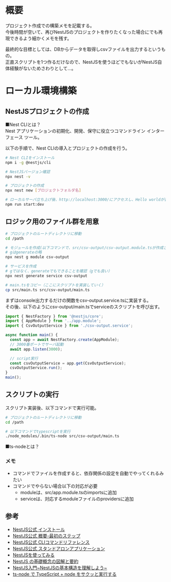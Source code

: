 # 概要
プロジェクト作成での構築メモを記載する。  
今後時間が空いて、再びNestJSのプロジェクトを作りたくなった場合にでも再現できるよう細かくメモを残す。  

最終的な目標としては、DBからデータを取得しcsvファイルを出力するというもの。  
正直スクリプトを1つ作るだけなので、NestJSを使うほどでもないがNestJS自体経験がないためさわりとして...。

# ローカル環境構築
## NestJSプロジェクトの作成
■Nest CLIとは？  
Nest アプリケーションの初期化、開発、保守に役立つコマンドライン インターフェース ツール。  

以下の手順で、Nest CLIの導入とプロジェクトの作成を行う。
```bash
# Nest CLIをインストール
npm i -g @nestjs/cli

# NestJSバージョン確認
npx nest -v

# プロジェクトの作成
npx nest new [プロジェクトフォルダ名]

# ローカルサーバ立ち上げ後、http://localhost:3000/にアクセスし、Hello worldが表示されていることを確認
npm run start:dev
```

## ロジック用のファイル群を用意
```bash
# プロジェクトのルートディレクトリに移動
cd /path

# モジュールを作成(以下コマンドで、src/csv-output/csv-output.module.tsが作成される)
# gはgenerateの略
npx nest g module csv-output

# サービスを作成
# gではなく、generateでもできることを確認（gでも良い）
npx nest generate service csv-output

# main.tsをコピー（ここにスクリプトを実装していく）
cp src/main.ts src/csv-output/main.ts
```

まずはconsole出力するだけの関数をcsv-output.service.tsに実装する。   
その後、以下のようにcsv-output/main.tsでserviceのスクリプトを呼び出す。  
```ts
import { NestFactory } from '@nestjs/core';
import { AppModule } from '../app.module';
import { CsvOutputService } from './csv-output.service';

async function main() {
  const app = await NestFactory.create(AppModule);
  // 3000番ポートでサーバ起動
  await app.listen(3000);

  // script実行
  const csvOutputService = app.get(CsvOutputService);
  csvOutputService.run();
}
main();
```

## スクリプトの実行
スクリプト実装後、以下コマンドで実行可能。
```bash
# プロジェクトのルートディレクトリに移動
cd /path

# 以下コマンドでtypescriptを実行
./node_modules/.bin/ts-node src/csv-output/main.ts
```

■ts-nodeとは？  




### メモ
- コマンドでファイルを作成すると、依存関係の設定を自動でやってくれるみたい
- コマンドでやらない場合以下の対応が必要
	- moduleは、src/app.module.tsのimportsに追加
	- serviceは、対応するmoduleファイルのprovidersに追加


## 参考
- [NestJS公式 インストール](https://docs.nestjs.com/cli/overview#installation)
- [NestJS公式 概要-最初のステップ](https://docs.nestjs.com/first-steps)
- [NestJS公式 CLIコマンドリファレンス](https://docs.nestjs.com/cli/usages)
- [NestJS公式 スタンドアロンアプリケーション](https://docs.nestjs.com/standalone-applications)
- [NestJSを使ってみる](https://zenn.dev/toono_f/scraps/ad17fd8bfb0a5b)
- [NestJS の基礎概念の図解と要約](https://zenn.dev/morinokami/articles/nestjs-overview)
- [NestJS入門~NestJSの基本構造を理解しよう~](https://zenn.dev/hakushun/articles/0b0443ac6fd8d7)
- [ts-node で TypeScript + node をサクッと実行する](https://qiita.com/mangano-ito/items/75e65071c9c482ddc335)